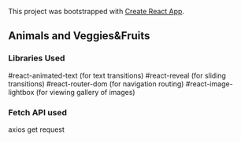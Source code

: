 This project was bootstrapped with [Create React App](https://github.com/facebook/create-react-app).

## Animals and Veggies&Fruits

### Libraries Used

#react-animated-text (for text transitions)
#react-reveal (for sliding transitions)
#react-router-dom (for navigation routing)
#react-image-lightbox (for viewing gallery of images)

### Fetch API used
axios get request

